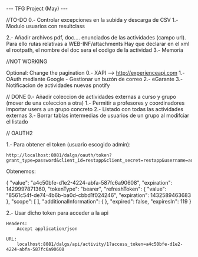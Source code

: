 ---		TFG Project (May)	---

//TO-DO
0.- Controlar excepciones en la subida y descarga de CSV
1.- Modulo usuarios con resultclass

2.- Añadir archivos pdf, doc....  enunciados de las actividades (campo url). 
		Para ello rutas relativas a WEB-INF/attachments
		Hay que declarar en el xml el rootpath, el nombre del doc sera el codigo de la actividad
3.- Memoria

//NOT WORKING

Optional: Change the pagination
0.- XAPI --> http://experienceapi.com
1.- OAuth mediante Google - Gestionar un buzón de correo
2.- eGarante
3.- Notificacion de actividades nuevas pnotify

// DONE
0.- Añadir coleccion de actividades externas a curso y grupo (mover de una coleccion a otra)
1.- Permitir a profesores y coordinadores importar users a un grupo concreto
2.- Listado con todas las actividades externas 
3.- Borrar tablas intermedias de usuarios de un grupo al modifciar el listado




//   OAUTH2

1.- Para obtener el token (usuario escogido admin):

	http://localhost:8081/dalgs/oauth/token?grant_type=password&client_id=restapp&client_secret=restapp&username=admin&password=admin
	
Obtenemos:

{
	"value": "a4c50bfe-d1e2-4224-abfa-587fc6a90608",
	"expiration": 1429997871360,
	"tokenType": "bearer",
	"refreshToken": {
		"value": "8561c54f-de74-4b6b-ba0d-cbbd1f024246",
		"expiration": 1432589463683
	},
	"scope": [ ],
	"additionalInformation": { },
	"expired": false,
	"expiresIn": 119
}

2.- Usar dicho token para acceder a la api
	
	Headers:
		Accept application/json
	
	URL:
		localhost:8081/dalgs/api/activity/1?access_token=a4c50bfe-d1e2-4224-abfa-587fc6a90608
		



